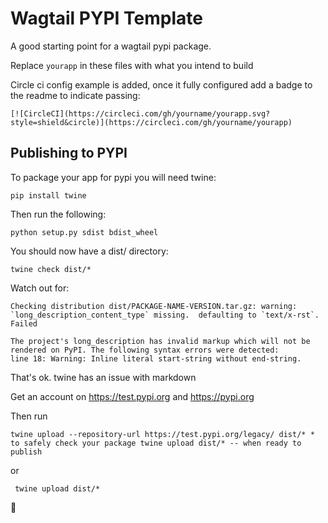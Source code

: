 # Wagtail PYPI Template

A good starting point for a wagtail pypi package.

Replace `yourapp` in these files with what you intend to build

Circle ci config example is added, once it fully configured add a badge to the readme to indicate passing:

```
[![CircleCI](https://circleci.com/gh/yourname/yourapp.svg?style=shield&circle)](https://circleci.com/gh/yourname/yourapp)
```

## Publishing to PYPI

To package your app for pypi you will need twine:
```
pip install twine
```
Then run the following:

```
python setup.py sdist bdist_wheel
```

You should now have a dist/ directory:

```
twine check dist/*
```

Watch out for:

```
Checking distribution dist/PACKAGE-NAME-VERSION.tar.gz: warning: `long_description_content_type` missing.  defaulting to `text/x-rst`.
Failed

The project's long_description has invalid markup which will not be rendered on PyPI. The following syntax errors were detected:
line 18: Warning: Inline literal start-string without end-string.
```
That's ok. twine has an issue with markdown

Get an account on https://test.pypi.org and https://pypi.org

Then run

```
twine upload --repository-url https://test.pypi.org/legacy/ dist/* * to safely check your package twine upload dist/* -- when ready to publish
```
or

``` twine upload dist/*```

:tada: